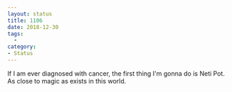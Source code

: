 ```yaml
---
layout: status
title: 1106
date: 2018-12-30
tags:
  - 
category:
- Status
---
```


If I am ever diagnosed with cancer, the first thing I'm gonna do is Neti Pot. As close to magic as exists in this world.